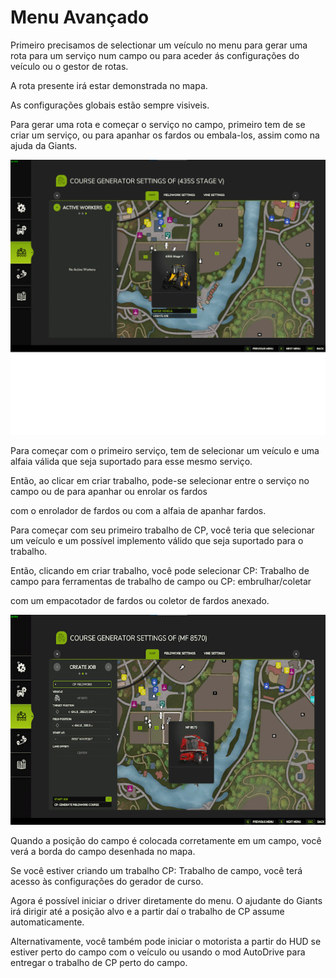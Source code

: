 # Menu Avançado

  
  
Primeiro precisamos de selectionar um veículo no menu para gerar uma rota para um serviço num campo ou para aceder ás configurações do veículo ou o gestor de rotas.  
  
A rota presente irá estar demonstrada no mapa.  
  
As configurações globais estão sempre visiveis.  
  
Para gerar uma rota e começar o serviço no campo, primeiro tem de se criar um serviço, ou para apanhar os fardos ou embala-los, assim como na ajuda da Giants.  
  


![Image](../assets/images/startjobmenuhelp_0_0_1024_895.png)

  
  
Para começar com o primeiro serviço, tem de selecionar um veículo e uma alfaia válida que seja suportado para esse mesmo serviço.  
  
Então, ao clicar em criar trabalho, pode-se selecionar entre o serviço no campo ou de para apanhar ou enrolar os fardos  
  
com o enrolador de fardos ou com a alfaia de apanhar fardos.  
  


  
  
Para começar com seu primeiro trabalho de CP, você teria que selecionar um veículo e um possível implemento válido que seja suportado para o trabalho.  
  
Então, clicando em criar trabalho, você pode selecionar CP: Trabalho de campo para ferramentas de trabalho de campo ou CP: embrulhar/coletar  
  
com um empacotador de fardos ou coletor de fardos anexado.  
  


![Image](../assets/images/readyjobmenuhelp_0_0_765_510.png)

  
  
Quando a posição do campo é colocada corretamente em um campo, você verá a borda do campo desenhada no mapa.  
  
Se você estiver criando um trabalho CP: Trabalho de campo, você terá acesso às configurações do gerador de curso.  
  


  
  
Agora é possível iniciar o driver diretamente do menu. O ajudante do Giants irá dirigir até a posição alvo e a partir daí o trabalho de CP assume automaticamente.  
  
Alternativamente, você também pode iniciar o motorista a partir do HUD se estiver perto do campo com o veículo ou usando o mod AutoDrive para entregar o trabalho de CP perto do campo.  
  


